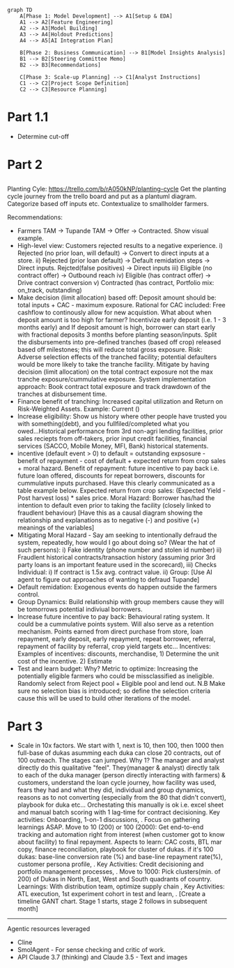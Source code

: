 ```mermaid
graph TD
    A[Phase 1: Model Development] --> A1[Setup & EDA]
    A1 --> A2[Feature Engineering]
    A2 --> A3[Model Building]
    A3 --> A4[Holdout Predictions]
    A4 --> A5[AI Integration Plan]
    
    B[Phase 2: Business Communication] --> B1[Model Insights Analysis]
    B1 --> B2[Steering Committee Memo]
    B2 --> B3[Recommendations]
    
    C[Phase 3: Scale-up Planning] --> C1[Analyst Instructions]
    C1 --> C2[Project Scope Definition]
    C2 --> C3[Resource Planning]
```

# Part 1.1
- Determine cut-off 


# Part 2

## 

Planting Cyle: https://trello.com/b/rA050kNP/planting-cycle Get the planting cycle journey from the trello board and put as a plantuml diagram. Categorize based off inputs etc. Contextualize to smallholder farmers.

Recommendations:
- Farmers TAM -> Tupande TAM -> Offer -> Contracted. Show visual example.
- High-level view: Customers rejected results to a negative experience. i) Rejected (no prior loan, will default) -> Convert to direct inputs at a store. ii) Rejected (prior loan default) -> Default remidation steps -> Direct inputs. Rejcted(false positives) -> Direct inputs iii) Eligible (no contract offer) -> Outbound reach iv) Eligible (has contract offer) -> Drive contract conversion v) Contracted (has contract, Portfolio mix: on_track, outstanding) 
- Make decision (limit allocation) based off: Deposit amount should be: total inputs + CAC - maximum exposure. Rational for CAC included: Free cashflow to continously allow for new acquistion. What about when deposit amount is too high for farmer? Incentivize early deposit (i.e. 1 - 3 months early) and If deposit amount is high, borrower can start early  with fractional deposits 3 months before planting season/inputs. Split the disbursements into pre-defined tranches (based off crop) released based off milestones; this will reduce total gross exposure. Risk: Adverse selection effects of the tranched facility; potential defaulters would be more likely to take the tranche facility. Mitigate by having decision (limit allocation) on the total contract exposure not the max tranche exposure/cummulative exposure. System implementation approach: Book contract total exposure and track drawdown of the tranches at disbursement time.
- Finance benefit of tranching: Increased capital utilization and Return on Risk-Weighted Assets. Example: Current () 
- Increase eligibility: Show us history where other people have trusted you with something(debt), and you fullfiled/completed what you owed...Historical performance from 3rd non-agri lending facilities, prior sales reciepts from off-takers, prior input credit facilities, financial services (SACCO, Mobile Money, MFI, Bank) historical statements.
- incentive (default event > 0) to default = outstanding expsosure - benefit of repayment - cost of default + expected return from crop sales + moral hazard. Benefit of repayment: future incentive to pay back i.e. future loan offered, discounts for repeat borrowers, discounts for cummulative inputs purchased. Have this clearly communicated as a table example below. Expected return from crop sales: (Expected Yield - Post harvest loss) * sales price. Moral Hazard: Borrower has/had the intention to default even prior to taking the facility (closely linked to fraudlent behaviour)  [Have this as a causal diagram showing the relationship and explanations as to negative (-) and positive (+) meanings of the variables]
- Mitigating Moral Hazard - Say am seeking to intentionally defraud the system, repeatedly, how would I go about doing so? (Wear the hat of such persons): i) Fake identity (phone number and stolen id number) ii) Fraudlent historical contracts/transaction history (assuming prior 3rd party loans is an important feature used in the scorecard), iii)   Checks Individual: i) If contract is 1.5x avg. contract value. ii) Group: [Use AI agent to figure out approaches of wanting to defraud Tupande] 
- Default remidation: Exogenous events do happen outside the farmers control. 
- Group Dynamics: Build relationship with group members cause they will be tomorrows potential indiviual borrowers.
- Increase future incentive to pay back: Behavioural rating system. It could be a cummulative points system. Will also serve as a retention mechanism. Points earned from direct purchase from store, loan repayment, early deposit, early repayment, repeat borrower, referral, repayment of facility by referral, crop yield targets etc... Incentives: Examples of incentives: discounts, merchandise,   1) Determine the unit cost of the incentive. 2) Estimate 
- Test and learn budget: Why? Metric to optimize: Increasing the potentially eligible farmers who could be missclassified as ineligible. Randomly select from Reject pool + Eligible pool and lend out. N.B Make sure no selection bias is introduced; so define the selection criteria cause this will be used to build other iterations of the model.


# Part 3

- Scale in 10x factors. We start with 1, next is 10, then 100, then 1000 then full-base of dukas asumming each duka can close 20 contracts, out of 100 outreach. The stages can jumped. Why 1? The manager and analyst directly do this qualitative "feel". They(manager & analyst) directly talk to each of the duka manager (person directly interacting with farmers) & customers, understand the loan cycle journey, how facility was used, fears they had and what they did, individual and group dynamics, reasons as to not converting (especially from the 80 that didn't convert), playbook for duka etc... Orchestating this manually is ok i.e. excel sheet and manual batch scoring with 1 lag-time for contract decisioning. Key activities: Onboarding, 1-on-1 discussions,   . Focus on gathering learnings ASAP. Move to 10 (200) or 100 (2000): Get end-to-end tracking and automation right from interest (when customer got to know about facility) to final repayment. Aspects to learn: CAC costs, BTL mar copy, finance reconciliation, playbook for cluster of dukas. if it's 100 dukas: base-line conversion rate (%) and base-line repayment rate(%), customer persona profile, . Key Activities: Credit decisioning and portfolio management processes,  . Move to 1000: Pick clusters(min. of 200) of Dukas in North, East, West and South quadrants of country. Learnings: With distribution team, optimize supply chain , Key Activities: ATL execution, 1st experiment cohort in test and learn, .    [Create a timeline GANT chart. Stage 1 starts, stage 2 follows in subsequent month]

---
Agentic resources leveraged
- Cline
- SmolAgent - For sense checking and critic of work.
- API Claude 3.7 (thinking) and Claude 3.5 - Text and images